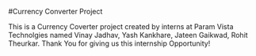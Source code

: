 #Currency Converter Project

This is a Currency Coverter project created by interns at Param Vista Technolgies named Vinay Jadhav, Yash Kankhare, Jateen Gaikwad, Rohit Theurkar.
Thank You for giving us this internship Opportunity!
